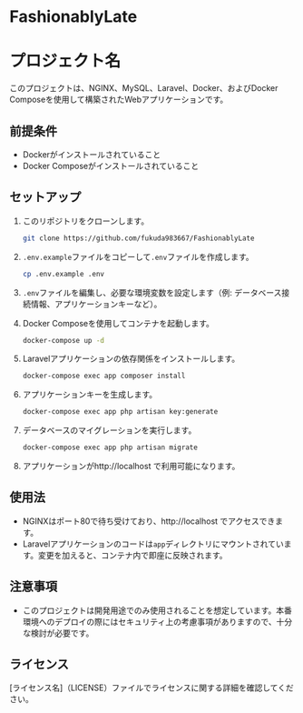 # FashionablyLate
# プロジェクト名

このプロジェクトは、NGINX、MySQL、Laravel、Docker、およびDocker Composeを使用して構築されたWebアプリケーションです。

## 前提条件

- Dockerがインストールされていること
- Docker Composeがインストールされていること

## セットアップ

1. このリポジトリをクローンします。

    ```bash
    git clone https://github.com/fukuda983667/FashionablyLate
    ```

2. `.env.example`ファイルをコピーして`.env`ファイルを作成します。

    ```bash
    cp .env.example .env
    ```

3. `.env`ファイルを編集し、必要な環境変数を設定します（例: データベース接続情報、アプリケーションキーなど）。

4. Docker Composeを使用してコンテナを起動します。

    ```bash
    docker-compose up -d
    ```

5. Laravelアプリケーションの依存関係をインストールします。

    ```bash
    docker-compose exec app composer install
    ```

6. アプリケーションキーを生成します。

    ```bash
    docker-compose exec app php artisan key:generate
    ```

7. データベースのマイグレーションを実行します。

    ```bash
    docker-compose exec app php artisan migrate
    ```

8. アプリケーションがhttp://localhost で利用可能になります。

## 使用法

- NGINXはポート80で待ち受けており、http://localhost でアクセスできます。
- Laravelアプリケーションのコードは`app`ディレクトリにマウントされています。変更を加えると、コンテナ内で即座に反映されます。

## 注意事項

- このプロジェクトは開発用途でのみ使用されることを想定しています。本番環境へのデプロイの際にはセキュリティ上の考慮事項がありますので、十分な検討が必要です。

## ライセンス

[ライセンス名]（LICENSE）ファイルでライセンスに関する詳細を確認してください。
